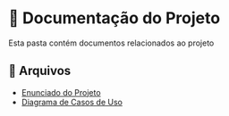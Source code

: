 # 📂 Documentação do Projeto
Esta pasta contém documentos relacionados ao projeto

## 📄 Arquivos
- [Enunciado do Projeto](./LAB01-Sistema-de-Matriculas.pdf)
- [Diagrama de Casos de Uso](./LAB01-Diagrama-Casos-de-Uso.png)

